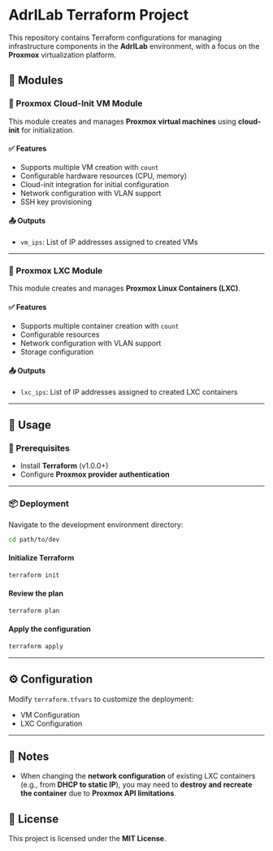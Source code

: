 # AdrILab Terraform Project

This repository contains Terraform configurations for managing infrastructure components in the **AdrILab** environment, with a focus on the **Proxmox** virtualization platform.


## 🧩 Modules

### 🔹 Proxmox Cloud-Init VM Module

This module creates and manages **Proxmox virtual machines** using **cloud-init** for initialization.

#### ✅ Features

- Supports multiple VM creation with `count`
- Configurable hardware resources (CPU, memory)
- Cloud-init integration for initial configuration
- Network configuration with VLAN support
- SSH key provisioning

#### 📤 Outputs

- `vm_ips`: List of IP addresses assigned to created VMs

---

### 🔹 Proxmox LXC Module

This module creates and manages **Proxmox Linux Containers (LXC)**.

#### ✅ Features

- Supports multiple container creation with `count`
- Configurable resources
- Network configuration with VLAN support
- Storage configuration

#### 📤 Outputs

- `lxc_ips`: List of IP addresses assigned to created LXC containers

---

## 🚀 Usage

### 🔧 Prerequisites

- Install **Terraform** (v1.0.0+)
- Configure **Proxmox provider authentication**

---

### 📦 Deployment

Navigate to the development environment directory:

```bash
cd path/to/dev
```

#### Initialize Terraform

```bash
terraform init
```

#### Review the plan

```bash
terraform plan
```

#### Apply the configuration

```bash
terraform apply
```

---

## ⚙️ Configuration

Modify `terraform.tfvars` to customize the deployment:

- VM Configuration
- LXC Configuration

---

## 📝 Notes

- When changing the **network configuration** of existing LXC containers (e.g., from **DHCP to static IP**), you may need to **destroy and recreate the container** due to **Proxmox API limitations**.

## 📄 License

This project is licensed under the **MIT License**.
